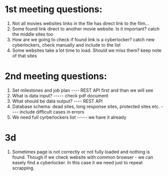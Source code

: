 # 1st meeting questions:

1. Not all movies websites links in the file has direct link to the film...
2. Some found link direct to another movie website. Is it important? catch the middle sites too
3. How are we going to check if found link is a cyberlocker? catch new cyberlockers, check manually and include to the list
4. Some websites take a lot time to load. Should we miss them? keep note of that sites

# 2nd meeting questions:

1. Set milestones and job plan ---- REST API first and than we will see
2. What is data input? ----- check pdf document
3. What should be data output? ---- REST API
4. Database schema: dead sites, long response sites, protected sites etc. ---- include difficult cases in errors
5. We need full cyrberlockers list ----- we have it already

# 3d

1. Sometimes page is not correctly or not fully loaded and nothing is found. Though if we check website with
   common browser - we can easely find a cyberlocker. In this case it we need just to repeat scrapping.
